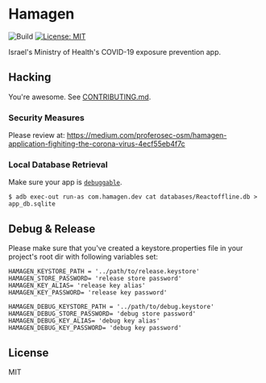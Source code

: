 # Hamagen
![Build](https://github.com/MohGovIL/hamagen-react-native/workflows/Build/badge.svg)
[![License: MIT](https://img.shields.io/badge/License-MIT-yellow.svg)](https://opensource.org/licenses/MIT)

Israel's Ministry of Health's COVID-19 exposure prevention app.

## Hacking

You're awesome. See [CONTRIBUTING.md](CONTRIBUTING.md).

### Security Measures

Please review at:
https://medium.com/proferosec-osm/hamagen-application-fighiting-the-corona-virus-4ecf55eb4f7c

### Local Database Retrieval

Make sure your app is [`debuggable`](https://developer.android.com/guide/topics/manifest/application-element).

~~~
$ adb exec-out run-as com.hamagen.dev cat databases/Reactoffline.db > app_db.sqlite
~~~

## Debug & Release

Please make sure that you've created a keystore.properties file in your project's root dir with following variables set:

~~~
HAMAGEN_KEYSTORE_PATH = '../path/to/release.keystore'
HAMAGEN_STORE_PASSWORD= 'release store password'
HAMAGEN_KEY_ALIAS= 'release key alias'
HAMAGEN_KEY_PASSWORD= 'release key password'

HAMAGEN_DEBUG_KEYSTORE_PATH = '../path/to/debug.keystore'
HAMAGEN_DEBUG_STORE_PASSWORD= 'debug store password'
HAMAGEN_DEBUG_KEY_ALIAS= 'debug key alias'
HAMAGEN_DEBUG_KEY_PASSWORD= 'debug key password'

~~~

## License

MIT
